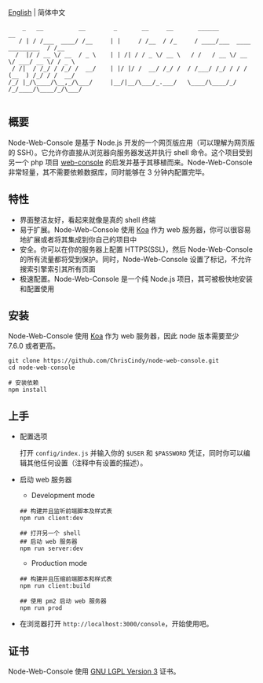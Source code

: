 [English](./README.md) | 简体中文
```
    _   __          __        _       __     __       ______                       __   
   / | / /___  ____/ /__     | |     / /__  / /_     / ____/___  ____  _________  / /__ 
  /  |/ / __ \/ __  / _ \    | | /| / / _ \/ __ \   / /   / __ \/ __ \/ ___/ __ \/ / _ \
 / /|  / /_/ / /_/ /  __/    | |/ |/ /  __/ /_/ /  / /___/ /_/ / / / (__  ) /_/ / /  __/
/_/ |_/\____/\__,_/\___/     |__/|__/\___/_.___/   \____/\____/_/ /_/____/\____/_/\___/ 
                                                                                        
```
## 概要
Node-Web-Console 是基于 Node.js 开发的一个网页版应用（可以理解为网页版的 SSH）。它允许你直接从浏览器向服务器发送并执行 shell 命令。这个项目受到另一个 php 项目 [web-console](https://github.com/nickola/web-console) 的启发并基于其移植而来。Node-Web-Console 非常轻量，其不需要依赖数据库，同时能够在 3 分钟内配置完毕。

## 特性

- 界面整洁友好，看起来就像是真的 shell 终端
- 易于扩展。Node-Web-Console 使用 [Koa](https://github.com/koajs/koa) 作为 web 服务器，你可以很容易地扩展或者将其集成到你自己的项目中
- 安全。你可以在你的服务器上配置 HTTPS(SSL)，然后 Node-Web-Console 的所有流量都将受到保护。同时，Node-Web-Console 设置了标记，不允许搜索引擎索引其所有页面
- 极速配置。Node-Web-Console 是一个纯 Node.js 项目，其可被极快地安装和配置使用


## 安装
Node-Web-Console 使用 [Koa](https://github.com/koajs/koa) 作为 web 服务器，因此 node 版本需要至少 7.6.0 或者更高。

```shell
git clone https://github.com/ChrisCindy/node-web-console.git
cd node-web-console

# 安装依赖
npm install
```

## 上手

- 配置选项
  
  打开 `config/index.js` 并输入你的 `$USER` 和 `$PASSWORD` 凭证，同时你可以编辑其他任何设置（注释中有设置的描述）。

- 启动 web 服务器

  - Development mode

  ```shell
  ## 构建并且监听前端脚本及样式表
  npm run client:dev

  ## 打开另一个 shell
  ## 启动 web 服务器
  npm run server:dev
  ```

  - Production mode

  ```shell
  ## 构建并且压缩前端脚本和样式表
  npm run client:build

  ## 使用 pm2 启动 web 服务器
  npm run prod
  ```

- 在浏览器打开 `http://localhost:3000/console`，开始使用吧。


## 证书
Node-Web-Console 使用 [GNU LGPL Version 3](http://www.gnu.org/licenses/lgpl.html) 证书。

